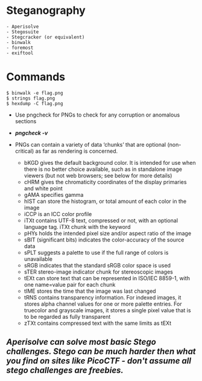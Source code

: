 # Steganography 
```
- Aperisolve
- Stegosuite
- Stegcracker (or equivalent)
- binwalk
- foremost
- exiftool
```
# Commands
```
$ binwalk -e flag.png
$ strings flag.png
$ hexdump -C flag.png
```
- Use pngcheck for PNGs to check for any corruption or anomalous sections
- ***pngcheck -v***
- PNGs can contain a variety of data ‘chunks’ that are optional (non-critical) as far as rendering is concerned.

  - bKGD gives the default background color. It is intended for use when there is no better choice available, such as in standalone image viewers (but not web browsers; see below for more details)
  - cHRM gives the chromaticity coordinates of the display primaries and white point
  - gAMA specifies gamma
  - hIST can store the histogram, or total amount of each color in the image
  - iCCP is an ICC color profile
  - iTXt contains UTF-8 text, compressed or not, with an optional language tag. iTXt chunk with the keyword
  - pHYs holds the intended pixel size and/or aspect ratio of the image
  - sBIT (significant bits) indicates the color-accuracy of the source data
  - sPLT suggests a palette to use if the full range of colors is unavailable
  - sRGB indicates that the standard sRGB color space is used
  - sTER stereo-image indicator chunk for stereoscopic images
  - tEXt can store text that can be represented in ISO/IEC 8859-1, with one name=value pair for each chunk
  - tIME stores the time that the image was last changed
  - tRNS contains transparency information. For indexed images, it stores alpha channel values for one or more palette entries. For truecolor and grayscale images, it stores a single pixel value that is to be regarded as fully transparent
  - zTXt contains compressed text with the same limits as tEXt

## ***Aperisolve can solve most basic Stego challenges. Stego can be much harder then what you find on sites like PicoCTF - don't assume all stego challenges are freebies.***
